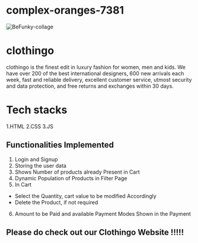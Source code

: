 # complex-oranges-7381

![BeFunky-collage](https://user-images.githubusercontent.com/104666876/208307949-419a681f-aed5-42ce-9911-f9acd87569b5.png)

# clothingo
clothingo is the finest edit in luxury fashion for women, men and kids. We have over 200 of the best international designers, 600 new arrivals each week, fast and reliable delivery, excellent customer service, utmost security and data protection, and free returns and exchanges within 30 days.

# Tech stacks 

1.HTML
2.CSS
3.JS

## Functionalities Implemented

1. Login and Signup
2. Storing the user data
3. Shows Number of products already Present in Cart
4. Dynamic Population of Products in Filter Page
5. In Cart 
- Select the Quantity, cart value to be modified Accordingly
- Delete the Product, if not required
6. Amount to be Paid and available Payment Modes Shown in the Payment

## Please do check out our Clothingo Website !!!!!
